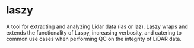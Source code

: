 # laszy
A tool for extracting and analyzing Lidar data (las or laz). Laszy wraps and extends the functionality of Laspy, increasing verbosity, and catering to common use cases when performing QC on the integrity of LiDAR data.
